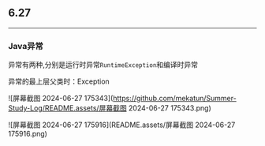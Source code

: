 ## 6.27

---



### Java异常



异常有两种,分别是运行时异常`RuntimeException`和编译时异常

 异常的最上层父类时：Exception

![屏幕截图 2024-06-27 175343](https://github.com/mekatun/Summer-Study-Log/README.assets/屏幕截图 2024-06-27 175343.png)

![屏幕截图 2024-06-27 175916](README.assets/屏幕截图 2024-06-27 175916.png)
